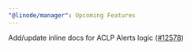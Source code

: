 ```yaml
---
"@linode/manager": Upcoming Features
---
```


Add/update inline docs for ACLP Alerts logic ([#12578](https://github.com/linode/manager/pull/12578))
